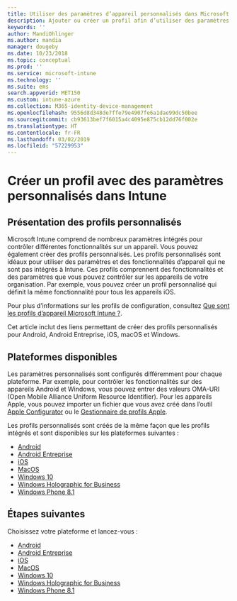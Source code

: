 ```yaml
---
title: Utiliser des paramètres d’appareil personnalisés dans Microsoft Intune - Azure | Microsoft Docs
description: Ajouter ou créer un profil afin d’utiliser des paramètres personnalisés pour des appareils Windows Phone, Windows 8.1, Windows 10 et ultérieur, Android, Android Entreprise, macOS et iOS à l’aide de Microsoft Intune
keywords: ''
author: MandiOhlinger
ms.author: mandia
manager: dougeby
ms.date: 10/23/2018
ms.topic: conceptual
ms.prod: ''
ms.service: microsoft-intune
ms.technology: ''
ms.suite: ems
search.appverid: MET150
ms.custom: intune-azure
ms.collection: M365-identity-device-management
ms.openlocfilehash: 9556d8d348de7ffe79e4907fe6a1dae99dc50bee
ms.sourcegitcommit: cb93613bef7f6015a4c4095e875cb12dd76f002e
ms.translationtype: HT
ms.contentlocale: fr-FR
ms.lasthandoff: 03/02/2019
ms.locfileid: "57229953"
---
```

# <a name="create-a-profile-with-custom-settings-in-intune"></a>Créer un profil avec des paramètres personnalisés dans Intune

## <a name="what-are-custom-profiles"></a>Présentation des profils personnalisés

Microsoft Intune comprend de nombreux paramètres intégrés pour contrôler différentes fonctionnalités sur un appareil. Vous pouvez également créer des profils personnalisés. Les profils personnalisés sont idéaux pour utiliser des paramètres et des fonctionnalités d’appareil qui ne sont pas intégrés à Intune. Ces profils comprennent des fonctionnalités et des paramètres que vous pouvez contrôler sur les appareils de votre organisation. Par exemple, vous pouvez créer un profil personnalisé qui définit la même fonctionnalité pour tous les appareils iOS.

Pour plus d’informations sur les profils de configuration, consultez [Que sont les profils d’appareil Microsoft Intune ?](device-profiles.md). 

Cet article inclut des liens permettant de créer des profils personnalisés pour Android, Android Entreprise, iOS, macOS et Windows.

## <a name="available-platforms"></a>Plateformes disponibles

Les paramètres personnalisés sont configurés différemment pour chaque plateforme. Par exemple, pour contrôler les fonctionnalités sur des appareils Android et Windows, vous pouvez entrer des valeurs OMA-URI (Open Mobile Alliance Uniform Resource Identifier). Pour les appareils Apple, vous pouvez importer un fichier que vous avez créé dans l’outil [Apple Configurator](https://itunes.apple.com/us/app/apple-configurator-2/id1037126344?mt=12) ou le [Gestionnaire de profils Apple](https://support.apple.com/profile-manager).

Les profils personnalisés sont créés de la même façon que les profils intégrés et sont disponibles sur les plateformes suivantes :

- [Android](custom-settings-android.md)
- [Android Entreprise](custom-settings-android-for-work.md)
- [iOS](custom-settings-ios.md)
- [MacOS](custom-settings-macos.md)
- [Windows 10](custom-settings-windows-10.md)
- [Windows Holographic for Business](custom-settings-windows-holographic.md)
- [Windows Phone 8.1](custom-settings-windows-phone-8-1.md)

## <a name="next-steps"></a>Étapes suivantes

Choisissez votre plateforme et lancez-vous :

- [Android](custom-settings-android.md)
- [Android Entreprise](custom-settings-android-for-work.md)
- [iOS](custom-settings-ios.md)
- [MacOS](custom-settings-macos.md)
- [Windows 10](custom-settings-windows-10.md)
- [Windows Holographic for Business](custom-settings-windows-holographic.md)
- [Windows Phone 8.1](custom-settings-windows-phone-8-1.md)
